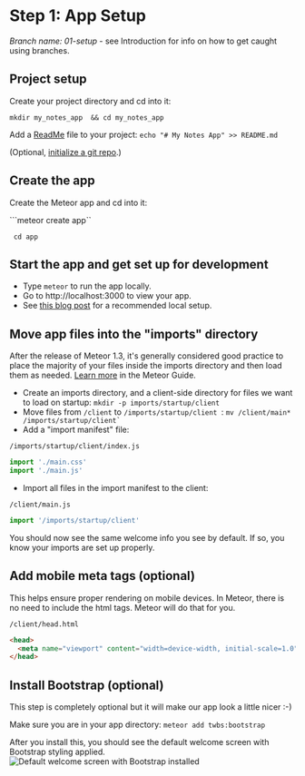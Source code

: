 
# Step 1: App Setup

_Branch name: 01-setup_ - see Introduction for info on how to get caught using branches.

## Project setup
Create your project directory and cd into it:

```mkdir my_notes_app  && cd my_notes_app```

Add a [ReadMe](https://en.wikipedia.org/wiki/README) file to your project: 
```echo "# My Notes App" >> README.md```

(Optional, [initialize a git repo](https://help.github.com/articles/adding-an-existing-project-to-github-using-the-command-line/).)


## Create the app
Create the Meteor app and cd into it:

```meteor create app``

``` cd app```

## Start the app and get set up for development

- Type ``` meteor ``` to run the app locally.
- Go to http://localhost:3000 to view your app.
- See [this blog post](http://coderchronicles.org/2016/04/08/getting-started-with-meteor-1-3-react-and-flowrouter/#Start_and_View_Meteor_in_Your_Browser) for a recommended local setup.


## Move app files into the "imports" directory
After the release of Meteor 1.3, it's generally considered good practice to place the majority of your files inside the imports directory and then load them as needed. [Learn more](http://guide.meteor.com/structure.html#javascript-structure) in the Meteor Guide.

- Create an imports directory, and a client-side directory for files we want to load on startup: ``` mkdir -p imports/startup/client ```
- Move files from ``` /client ``` to ```/imports/startup/client ```: ``` mv /client/main* /imports/startup/client` ``` 
- Add a "import manifest" file: 

``` /imports/startup/client/index.js ```

```js
import './main.css'
import './main.js'
```

- Import all files in the import manifest to the client:

``` /client/main.js ```

```js
import '/imports/startup/client'
```

You should now see the same welcome info you see by default.  If so, you know your imports are set up properly.

## Add mobile meta tags (optional)
This helps ensure proper rendering on mobile devices.
In Meteor, there is no need to include the html tags.  Meteor will do that for you.

``` /client/head.html ```

```html
<head>
  <meta name="viewport" content="width=device-width, initial-scale=1.0">
</head>
```


## Install Bootstrap (optional)
This step is completely optional but it will make our app look a little nicer :-)

Make sure you are in your app directory:
``` meteor add twbs:bootstrap ```

After you install this, you should see the default welcome screen with Bootstrap styling applied.
![Default welcome screen with Bootstrap installed](images/bootstrap-dflt.png)




